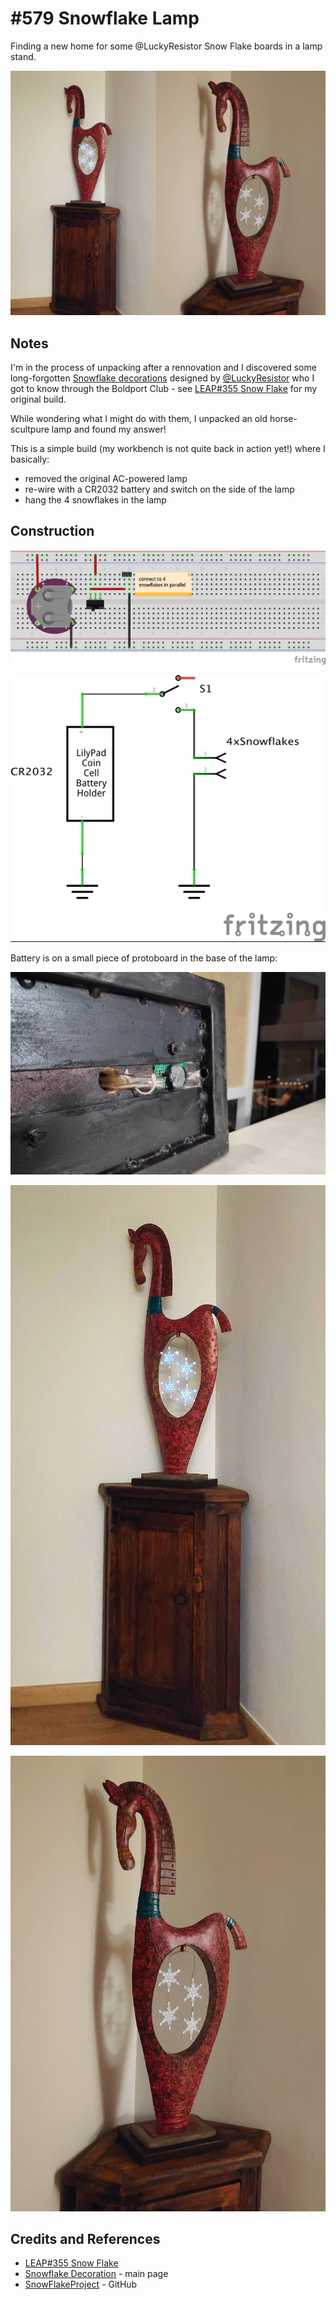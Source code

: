 # #579 Snowflake Lamp

Finding a new home for some @LuckyResistor Snow Flake boards in a lamp stand.

![Build](./assets/lamp_build.jpg?raw=true)

## Notes

I'm in the process of unpacking after a rennovation and I discovered some long-forgotten
[Snowflake decorations](https://luckyresistor.me/projects/snow-flake-decoration/) designed by
[@LuckyResistor](https://twitter.com/LuckyResistor) who I got to know through the Boldport Club - see [LEAP#355 Snow Flake](../) for my original build.

While wondering what I might do with them, I unpacked an old horse-scultpure lamp and found my answer!

This is a simple build (my workbench is not quite back in action yet!) where I basically:

* removed the original AC-powered lamp
* re-wire with a CR2032 battery and switch on the side of the lamp
* hang the 4 snowflakes in the lamp

## Construction

![Breadboard](./assets/lamp_bb.jpg?raw=true)

![Schematic](./assets/lamp_schematic.jpg?raw=true)

Battery is on a small piece of protoboard in the base of the lamp:

![power_installation](./assets/power_installation.jpg?raw=true)


![lamp_build_1](./assets/lamp_build_1.jpg?raw=true)

![lamp_build_2](./assets/lamp_build_2.jpg?raw=true)


## Credits and References

* [LEAP#355 Snow Flake](../)
* [Snowflake Decoration](https://luckyresistor.me/projects/snow-flake-decoration/) - main page
* [SnowFlakeProject](https://github.com/LuckyResistor/SnowFlakeProject) - GitHub
